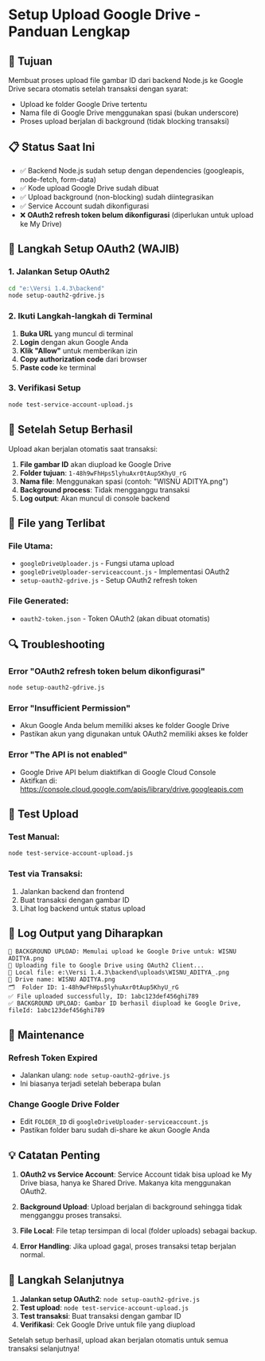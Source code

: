 # Setup Upload Google Drive - Panduan Lengkap

## 🎯 Tujuan
Membuat proses upload file gambar ID dari backend Node.js ke Google Drive secara otomatis setelah transaksi dengan syarat:
- Upload ke folder Google Drive tertentu
- Nama file di Google Drive menggunakan spasi (bukan underscore)
- Proses upload berjalan di background (tidak blocking transaksi)

## 📋 Status Saat Ini
- ✅ Backend Node.js sudah setup dengan dependencies (googleapis, node-fetch, form-data)
- ✅ Kode upload Google Drive sudah dibuat
- ✅ Upload background (non-blocking) sudah diintegrasikan
- ✅ Service Account sudah dikonfigurasi
- ❌ **OAuth2 refresh token belum dikonfigurasi** (diperlukan untuk upload ke My Drive)

## 🔧 Langkah Setup OAuth2 (WAJIB)

### 1. Jalankan Setup OAuth2
```bash
cd "e:\Versi 1.4.3\backend"
node setup-oauth2-gdrive.js
```

### 2. Ikuti Langkah-langkah di Terminal
1. **Buka URL** yang muncul di terminal
2. **Login** dengan akun Google Anda
3. **Klik "Allow"** untuk memberikan izin
4. **Copy authorization code** dari browser
5. **Paste code** ke terminal

### 3. Verifikasi Setup
```bash
node test-service-account-upload.js
```

## 🚀 Setelah Setup Berhasil

Upload akan berjalan otomatis saat transaksi:
1. **File gambar ID** akan diupload ke Google Drive
2. **Folder tujuan**: `1-48h9wFhHps5lyhuAxr0tAup5KhyU_rG`
3. **Nama file**: Menggunakan spasi (contoh: "WISNU ADITYA.png")
4. **Background process**: Tidak mengganggu transaksi
5. **Log output**: Akan muncul di console backend

## 📁 File yang Terlibat

### File Utama:
- `googleDriveUploader.js` - Fungsi utama upload
- `googleDriveUploader-serviceaccount.js` - Implementasi OAuth2
- `setup-oauth2-gdrive.js` - Setup OAuth2 refresh token

### File Generated:
- `oauth2-token.json` - Token OAuth2 (akan dibuat otomatis)

## 🔍 Troubleshooting

### Error "OAuth2 refresh token belum dikonfigurasi"
```bash
node setup-oauth2-gdrive.js
```

### Error "Insufficient Permission"
- Akun Google Anda belum memiliki akses ke folder Google Drive
- Pastikan akun yang digunakan untuk OAuth2 memiliki akses ke folder

### Error "The API is not enabled"
- Google Drive API belum diaktifkan di Google Cloud Console
- Aktifkan di: https://console.cloud.google.com/apis/library/drive.googleapis.com

## 🧪 Test Upload

### Test Manual:
```bash
node test-service-account-upload.js
```

### Test via Transaksi:
1. Jalankan backend dan frontend
2. Buat transaksi dengan gambar ID
3. Lihat log backend untuk status upload

## 📝 Log Output yang Diharapkan

```
🚀 BACKGROUND UPLOAD: Memulai upload ke Google Drive untuk: WISNU ADITYA.png
📁 Uploading file to Google Drive using OAuth2 Client...
📂 Local file: e:\Versi 1.4.3\backend\uploads\WISNU_ADITYA_.png
📝 Drive name: WISNU ADITYA.png
🗂️  Folder ID: 1-48h9wFhHps5lyhuAxr0tAup5KhyU_rG
✅ File uploaded successfully, ID: 1abc123def456ghi789
✅ BACKGROUND UPLOAD: Gambar ID berhasil diupload ke Google Drive, fileId: 1abc123def456ghi789
```

## 🔄 Maintenance

### Refresh Token Expired
- Jalankan ulang: `node setup-oauth2-gdrive.js`
- Ini biasanya terjadi setelah beberapa bulan

### Change Google Drive Folder
- Edit `FOLDER_ID` di `googleDriveUploader-serviceaccount.js`
- Pastikan folder baru sudah di-share ke akun Google Anda

## 💡 Catatan Penting

1. **OAuth2 vs Service Account**: Service Account tidak bisa upload ke My Drive biasa, hanya ke Shared Drive. Makanya kita menggunakan OAuth2.

2. **Background Upload**: Upload berjalan di background sehingga tidak mengganggu proses transaksi.

3. **File Local**: File tetap tersimpan di local (folder uploads) sebagai backup.

4. **Error Handling**: Jika upload gagal, proses transaksi tetap berjalan normal.

## 🎯 Langkah Selanjutnya

1. **Jalankan setup OAuth2**: `node setup-oauth2-gdrive.js`
2. **Test upload**: `node test-service-account-upload.js`
3. **Test transaksi**: Buat transaksi dengan gambar ID
4. **Verifikasi**: Cek Google Drive untuk file yang diupload

Setelah setup berhasil, upload akan berjalan otomatis untuk semua transaksi selanjutnya!

